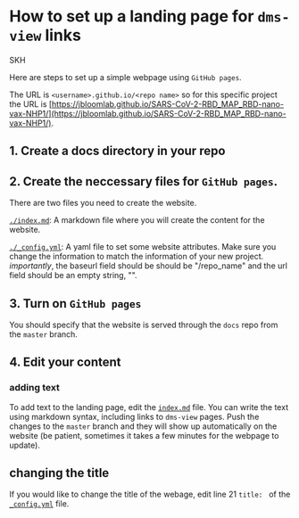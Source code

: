# How to set up a landing page for `dms-view` links
SKH

Here are steps to set up a simple webpage using `GitHub pages`.

The URL is `<username>.github.io/<repo name>` so for this specific project the URL is [https://jbloomlab.github.io/SARS-CoV-2-RBD_MAP_RBD-nano-vax-NHP1/](https://jbloomlab.github.io/SARS-CoV-2-RBD_MAP_RBD-nano-vax-NHP1/).

## 1. Create a docs directory in your repo

## 2. Create the neccessary files for `GitHub pages`.

There are two files you need to create the website.

[`./index.md`](./index.md): A markdown file where you will create the content for the website.

[`./_config.yml`](./_config.yml): A yaml file to set some website attributes. Make sure you change the information to match the information of your new project. *importantly*, the baseurl field should be should be "/repo_name" and the url field should be an empty string, "".

## 3. Turn on `GitHub pages`

You should specify that the website is served through the `docs` repo from the `master` branch.

## 4. Edit your content

### adding text

To add text to the landing page, edit the [`index.md`](index.md) file.
You can write the text using markdown syntax, including links to `dms-view` pages.
Push the changes to the `master` branch and they will show up automatically on the website (be patient, sometimes it takes a few minutes for the webpage to update).

## changing the title

If you would like to change the title of the webage, edit line 21 `title: ` of the [`_config.yml`](_config.yml) file.
